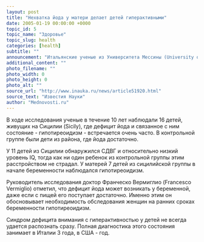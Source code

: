 ```yaml
---
layout: post
title: "Нехватка йода у матери делает детей гиперактивными"
date: 2005-01-19 00:00:00 +0000
topic_id: 5
topic_name: "Здоровье"
topic_slug: health
categories: [health]
subtitle: ""
announcement: "Итальянские ученые из Университета Мессины (University of Messina) на Сицилии рекомендуют проводить массовые обследования функции щитовидной железы у женщин на ранних сроках беременности, сообщает Reuters. По их данным, недостаток йода в организме беременной может способствовать синдрому дефицита внимания с гиперактивностью у детей (СДВГ)."
additional_content: ""
photo_filename: ""
photo_width: 0
photo_height: 0
photo_alt: ""
source_url: "http://www.inauka.ru/news/article51920.html"
source_text: "Известия Науки"
author: "Mednovosti.ru"
---
```

В ходе исследования ученые в течение 10 лет наблюдали 16 детей, живущих на Сицилии (Sicily), где дефицит йода и связанное с ним состояние - гипотиреоидизм - встречается очень часто. В контрольной группе были дети из района, где йода достаточно.

У 11 детей из Сицилии обнаружился СДВГ и относительно низкий уровень IQ, тогда как ни один ребенок из контрольной группы этим расстройством не страдал. У матерей 7 детей из сицилийской группы в начале беременности наблюдался гипотиреоидизм.

Руководитель исследования доктор Франческо Вермиглио (Francesco Vermiglio) отметил, что дефицит йода может возникать у беременной, даже если с пищей его поступает достаточно. Именно этим он обосновывает необходимость обследования женщин на ранних сроках беременности гипотиреоидизм.

Синдром дефицита внимания с гиперактивностью у детей не всегда удается распознать сразу. Полная диагностика этого состояния занимает в Италии 3 года, в США - год.
